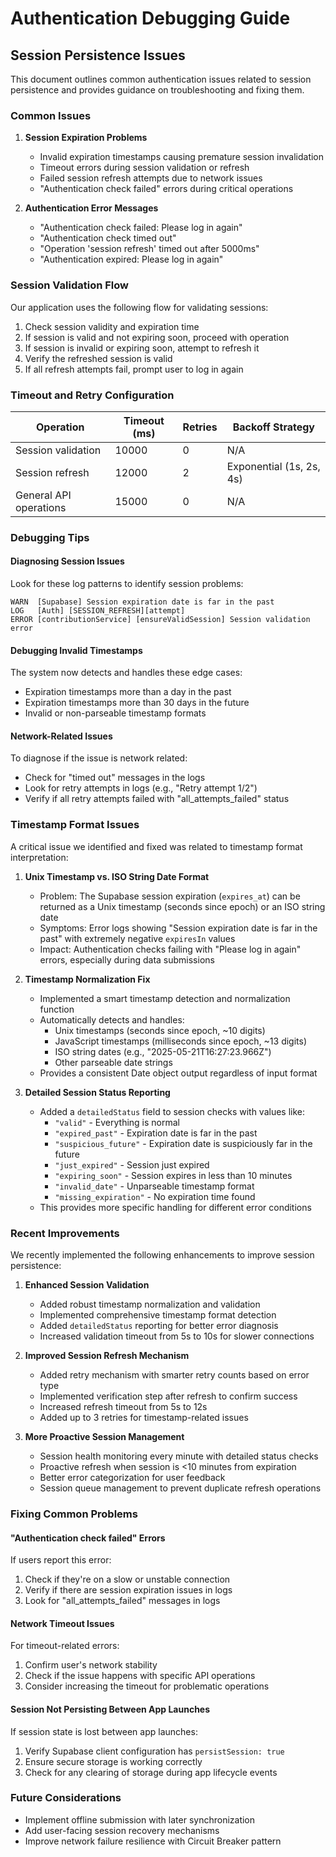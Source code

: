 # Authentication Debugging Guide

## Session Persistence Issues

This document outlines common authentication issues related to session persistence and provides guidance on troubleshooting and fixing them.

### Common Issues

1. **Session Expiration Problems**
   - Invalid expiration timestamps causing premature session invalidation
   - Timeout errors during session validation or refresh
   - Failed session refresh attempts due to network issues
   - "Authentication check failed" errors during critical operations

2. **Authentication Error Messages**
   - "Authentication check failed: Please log in again"
   - "Authentication check timed out"
   - "Operation 'session refresh' timed out after 5000ms"
   - "Authentication expired: Please log in again"

### Session Validation Flow

Our application uses the following flow for validating sessions:

1. Check session validity and expiration time
2. If session is valid and not expiring soon, proceed with operation
3. If session is invalid or expiring soon, attempt to refresh it
4. Verify the refreshed session is valid
5. If all refresh attempts fail, prompt user to log in again

### Timeout and Retry Configuration

| Operation | Timeout (ms) | Retries | Backoff Strategy |
|-----------|--------------|---------|------------------|
| Session validation | 10000 | 0 | N/A |
| Session refresh | 12000 | 2 | Exponential (1s, 2s, 4s) |
| General API operations | 15000 | 0 | N/A |

### Debugging Tips

#### Diagnosing Session Issues

Look for these log patterns to identify session problems:

```
WARN  [Supabase] Session expiration date is far in the past
LOG   [Auth] [SESSION_REFRESH][attempt]
ERROR [contributionService] [ensureValidSession] Session validation error
```

#### Debugging Invalid Timestamps

The system now detects and handles these edge cases:
- Expiration timestamps more than a day in the past
- Expiration timestamps more than 30 days in the future
- Invalid or non-parseable timestamp formats

#### Network-Related Issues

To diagnose if the issue is network related:
- Check for "timed out" messages in the logs
- Look for retry attempts in logs (e.g., "Retry attempt 1/2")
- Verify if all retry attempts failed with "all_attempts_failed" status

### Timestamp Format Issues

A critical issue we identified and fixed was related to timestamp format interpretation:

1. **Unix Timestamp vs. ISO String Date Format**
   - Problem: The Supabase session expiration (`expires_at`) can be returned as a Unix timestamp (seconds since epoch) or an ISO string date
   - Symptoms: Error logs showing "Session expiration date is far in the past" with extremely negative `expiresIn` values
   - Impact: Authentication checks failing with "Please log in again" errors, especially during data submissions

2. **Timestamp Normalization Fix**
   - Implemented a smart timestamp detection and normalization function
   - Automatically detects and handles:
     - Unix timestamps (seconds since epoch, ~10 digits)
     - JavaScript timestamps (milliseconds since epoch, ~13 digits)
     - ISO string dates (e.g., "2025-05-21T16:27:23.966Z")
     - Other parseable date strings
   - Provides a consistent Date object output regardless of input format

3. **Detailed Session Status Reporting**
   - Added a `detailedStatus` field to session checks with values like:
     - `"valid"` - Everything is normal
     - `"expired_past"` - Expiration date is far in the past
     - `"suspicious_future"` - Expiration date is suspiciously far in the future
     - `"just_expired"` - Session just expired
     - `"expiring_soon"` - Session expires in less than 10 minutes
     - `"invalid_date"` - Unparseable timestamp format
     - `"missing_expiration"` - No expiration time found
   - This provides more specific handling for different error conditions

### Recent Improvements

We recently implemented the following enhancements to improve session persistence:

1. **Enhanced Session Validation**
   - Added robust timestamp normalization and validation
   - Implemented comprehensive timestamp format detection
   - Added `detailedStatus` reporting for better error diagnosis
   - Increased validation timeout from 5s to 10s for slower connections

2. **Improved Session Refresh Mechanism**
   - Added retry mechanism with smarter retry counts based on error type
   - Implemented verification step after refresh to confirm success
   - Increased refresh timeout from 5s to 12s
   - Added up to 3 retries for timestamp-related issues

3. **More Proactive Session Management**
   - Session health monitoring every minute with detailed status checks
   - Proactive refresh when session is <10 minutes from expiration
   - Better error categorization for user feedback
   - Session queue management to prevent duplicate refresh operations

### Fixing Common Problems

#### "Authentication check failed" Errors

If users report this error:
1. Check if they're on a slow or unstable connection
2. Verify if there are session expiration issues in logs
3. Look for "all_attempts_failed" messages in logs

#### Network Timeout Issues

For timeout-related errors:
1. Confirm user's network stability
2. Check if the issue happens with specific API operations
3. Consider increasing the timeout for problematic operations

#### Session Not Persisting Between App Launches

If session state is lost between app launches:
1. Verify Supabase client configuration has `persistSession: true`
2. Ensure secure storage is working correctly
3. Check for any clearing of storage during app lifecycle events

### Future Considerations

- Implement offline submission with later synchronization
- Add user-facing session recovery mechanisms
- Improve network failure resilience with Circuit Breaker pattern
